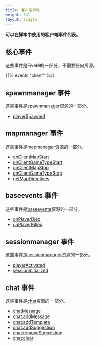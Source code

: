 ```yaml
---
title: 客户端事件
weight: 541
layout: single
---
```


**可以在脚本中使用的客户端事件列表。**

核心事件
-----------
这些事件是FiveM的一部分，不需要任何资源。

{{% events "client" %}}

spawnmanager 事件
-------------------
这些事件是[spawnmanager](/docs/resources/spawnmanager)资源的一部分。

- [playerSpawned](/docs/resources/spawnmanager/events/playerSpawned)

mapmanager 事件
-----------------
这些事件是[mapmanager](/docs/resources/mapmanager)资源的一部分。

- [onClientMapStart](/docs/resources/mapmanager/events/onClientMapStart)
- [onClientGameTypeStart](/docs/resources/mapmanager/events/onClientGameTypeStart)
- [onClientMapStop](/docs/resources/mapmanager/events/onClientMapStop)
- [onClientGameTypeStop](/docs/resources/mapmanager/events/onClientGameTypeStop)
- [getMapDirectives](/docs/resources/mapmanager/events/getMapDirectives)

baseevents 事件
-----------------
这些事件是[baseevents](/docs/resources/baseevents)资源的一部分。

- [onPlayerDied](/docs/resources/baseevents/events/onPlayerDied)
- [onPlayerKilled](/docs/resources/baseevents/events/onPlayerKilled)

sessionmanager 事件
---------------------
这些事件是[sessionmanager](/docs/resources/sessionmanager)资源的一部分。

- [playerActivated](/docs/resources/sessionmanager/events/playerActivated)
- [sessionInitialized](/docs/resources/sessionmanager/events/sessionInitialized)

chat 事件
-----------
这些事件是[chat](/docs/resources/chat)资源的一部分。

- [chatMessage](/docs/resources/chat/events/chatMessage)
- [chat:addMessage](/docs/resources/chat/events/chat-addMessage)
- [chat:addTemplate](/docs/resources/chat/events/chat-addTemplate)
- [chat:addSuggestion](/docs/resources/chat/events/chat-addSuggestion)
- [chat:removeSuggestion](/docs/resources/chat/events/chat-removeSuggestion)
- [chat:clear](/docs/resources/chat/events/chat-clear)
